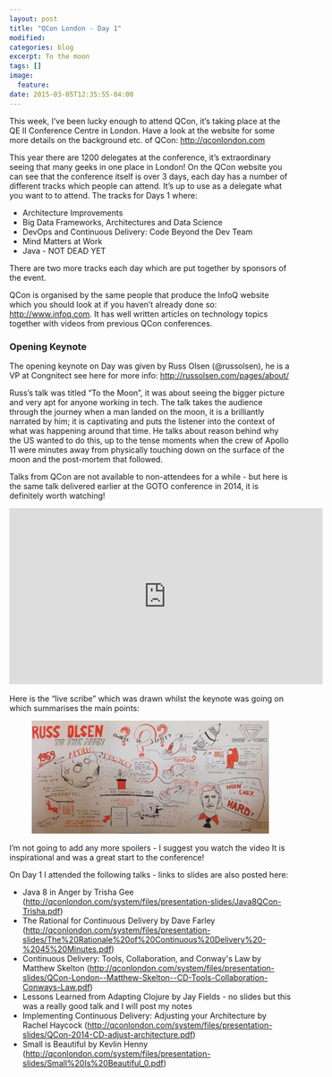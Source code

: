 ```yaml
---
layout: post
title: "QCon London - Day 1"
modified:
categories: blog
excerpt: To the moon
tags: []
image:
  feature:
date: 2015-03-05T12:35:55-04:00
---
```


This week, I’ve been lucky enough to attend QCon, it’s taking place at the QE II Conference Centre in London. Have a look at the website for some more details on the background etc. of QCon: <http://qconlondon.com>

This year there are 1200 delegates at the conference, it’s extraordinary seeing that many geeks in one place in London! On the QCon website you can see that the conference itself is over 3 days, each day has a number of different tracks which people can attend. It’s up to use as a delegate what you want to to attend. 
The tracks for Days 1 where:

* Architecture Improvements
* Big Data Frameworks, Architectures and Data Science
* DevOps and Continuous Delivery: Code Beyond the Dev Team
* Mind Matters at Work
* Java - NOT DEAD YET

There are two more tracks each day which are put together by sponsors of the event.

QCon is organised by the same people that produce the InfoQ website which you should look at if you haven’t already done so: <http://www.infoq.com>. It has well written articles on technology topics together with videos from previous QCon conferences.

### Opening Keynote

The opening keynote on Day was given by Russ Olsen (@russolsen), he is a VP at Congnitect see here for more info: <http://russolsen.com/pages/about/>

Russ’s talk was titled “To the Moon”, it was about seeing the bigger picture and very apt for anyone working in tech. The talk takes the audience through the journey when a man landed on the moon, it is a brilliantly narrated by him; it is captivating and puts the listener into the context of what was happening around that time. He talks about reason behind why the US wanted to do this, up to the tense moments when the crew of Apollo 11 were minutes away from physically touching down on the surface of the moon and the post-mortem that followed.

Talks from QCon are not available to non-attendees for a while - but here is the same talk delivered earlier at the GOTO conference in 2014, it is definitely worth watching!

<iframe width="560" height="315" src="https://www.youtube.com/embed/Z0MbpkYPgM8" frameborder="0" allowfullscreen></iframe>

Here is the “live scribe” which was drawn whilst the keynote was going on which summarises the main points:

<figure>
	<img src="/images/qcon-day1-1.png" alt="image">
</figure>

I’m not going to add any more spoilers - I suggest you watch the video It is inspirational and was a great start to the conference!

On Day 1 I attended the following talks - links to slides are also posted here:

* Java 8 in Anger by Trisha Gee (<http://qconlondon.com/system/files/presentation-slides/Java8QCon-Trisha.pdf>)
* The Rational for Continuous Delivery by Dave Farley (<http://qconlondon.com/system/files/presentation-slides/The%20Rationale%20of%20Continuous%20Delivery%20-%2045%20Minutes.pdf>)
* Continuous Delivery: Tools, Collaboration, and Conway's Law by Matthew Skelton (<http://qconlondon.com/system/files/presentation-slides/QCon-London--Matthew-Skelton--CD-Tools-Collaboration-Conways-Law.pdf>)
* Lessons Learned from Adapting Clojure by Jay Fields - no slides but this was a really good talk and I will post my notes
* Implementing Continuous Delivery: Adjusting your Architecture by Rachel Haycock (<http://qconlondon.com/system/files/presentation-slides/QCon-2014-CD-adjust-architecture.pdf>)
* Small is Beautiful by Kevlin Henny (<http://qconlondon.com/system/files/presentation-slides/Small%20Is%20Beautiful_0.pdf>)


